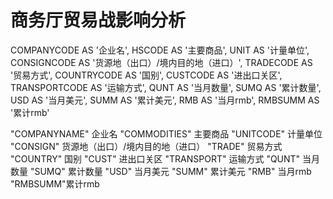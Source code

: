 # 商务厅贸易战影响分析


COMPANYCODE AS '企业名',
HSCODE AS '主要商品',
UNIT AS '计量单位',
CONSIGNCODE AS '货源地（出口）/境内目的地（进口）',
TRADECODE AS '贸易方式',
COUNTRYCODE AS '国别',
CUSTCODE AS '进出口关区',
TRANSPORTCODE AS '运输方式',
QUNT AS '当月数量',
SUMQ AS '累计数量',
USD AS '当月美元',
SUMM AS '累计美元',
RMB AS '当月rmb',
RMBSUMM AS '累计rmb'


"COMPANYNAME" 企业名
"COMMODITIES" 主要商品
"UNITCODE" 计量单位
"CONSIGN" 货源地（出口）/境内目的地（进口）
"TRADE" 贸易方式
"COUNTRY" 国别
"CUST" 进出口关区
"TRANSPORT" 运输方式
"QUNT" 当月数量
"SUMQ" 累计数量
"USD" 当月美元
"SUMM" 累计美元
"RMB" 当月rmb
"RMBSUMM"累计rmb